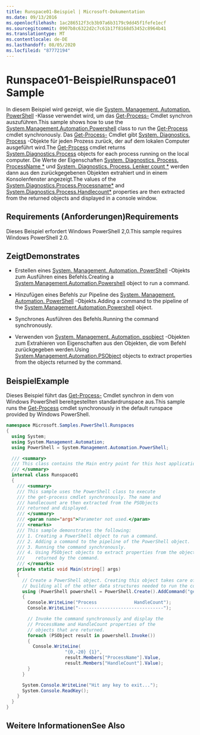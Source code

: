```yaml
---
title: Runspace01-Beispiel | Microsoft-Dokumentation
ms.date: 09/13/2016
ms.openlocfilehash: 1ac286512f3cb3b97a6b3179c9dd45f1fefe1ecf
ms.sourcegitcommit: 0907b8c6322d2c7c61b17f8168d53452c8964b41
ms.translationtype: MT
ms.contentlocale: de-DE
ms.lasthandoff: 08/05/2020
ms.locfileid: "87772194"
---
```

# <a name="runspace01-sample"></a><span data-ttu-id="aaa90-102">Runspace01-Beispiel</span><span class="sxs-lookup"><span data-stu-id="aaa90-102">Runspace01 Sample</span></span>

<span data-ttu-id="aaa90-103">In diesem Beispiel wird gezeigt, wie die [System. Management. Automation. PowerShell](/dotnet/api/system.management.automation.powershell) -Klasse verwendet wird, um das [Get-Process-](/powershell/module/Microsoft.PowerShell.Management/Get-Process) Cmdlet synchron auszuführen.</span><span class="sxs-lookup"><span data-stu-id="aaa90-103">This sample shows how to use the [System.Management.Automation.Powershell](/dotnet/api/system.management.automation.powershell) class to run the [Get-Process](/powershell/module/Microsoft.PowerShell.Management/Get-Process) cmdlet synchronously.</span></span> <span data-ttu-id="aaa90-104">Das [Get-Process-](/powershell/module/Microsoft.PowerShell.Management/Get-Process) Cmdlet gibt [System. Diagnostics. Process](/dotnet/api/System.Diagnostics.Process) -Objekte für jeden Prozess zurück, der auf dem lokalen Computer ausgeführt wird.</span><span class="sxs-lookup"><span data-stu-id="aaa90-104">The [Get-Process](/powershell/module/Microsoft.PowerShell.Management/Get-Process) cmdlet returns [System.Diagnostics.Process](/dotnet/api/System.Diagnostics.Process) objects for each process running on the local computer.</span></span> <span data-ttu-id="aaa90-105">Die Werte der Eigenschaften [System. Diagnostics. Process. ProcessName \*](/dotnet/api/System.Diagnostics.Process.ProcessName) und [System. Diagnostics. Process. Lenker count \*](/dotnet/api/System.Diagnostics.Process.Handlecount) werden dann aus den zurückgegebenen Objekten extrahiert und in einem Konsolenfenster angezeigt.</span><span class="sxs-lookup"><span data-stu-id="aaa90-105">The values of the [System.Diagnostics.Process.Processname\*](/dotnet/api/System.Diagnostics.Process.ProcessName) and [System.Diagnostics.Process.Handlecount\*](/dotnet/api/System.Diagnostics.Process.Handlecount) properties are then extracted from the returned objects and displayed in a console window.</span></span>

## <a name="requirements"></a><span data-ttu-id="aaa90-106">Requirements (Anforderungen)</span><span class="sxs-lookup"><span data-stu-id="aaa90-106">Requirements</span></span>

 <span data-ttu-id="aaa90-107">Dieses Beispiel erfordert Windows PowerShell 2,0.</span><span class="sxs-lookup"><span data-stu-id="aaa90-107">This sample requires Windows PowerShell 2.0.</span></span>

## <a name="demonstrates"></a><span data-ttu-id="aaa90-108">Zeigt</span><span class="sxs-lookup"><span data-stu-id="aaa90-108">Demonstrates</span></span>

- <span data-ttu-id="aaa90-109">Erstellen eines [System. Management. Automation. PowerShell](/dotnet/api/system.management.automation.powershell) -Objekts zum Ausführen eines Befehls.</span><span class="sxs-lookup"><span data-stu-id="aaa90-109">Creating a [System.Management.Automation.Powershell](/dotnet/api/system.management.automation.powershell) object to run a command.</span></span>

- <span data-ttu-id="aaa90-110">Hinzufügen eines Befehls zur Pipeline des [System. Management. Automation. PowerShell](/dotnet/api/system.management.automation.powershell) -Objekts.</span><span class="sxs-lookup"><span data-stu-id="aaa90-110">Adding a command to the pipeline of the [System.Management.Automation.Powershell](/dotnet/api/system.management.automation.powershell) object.</span></span>

- <span data-ttu-id="aaa90-111">Synchrones Ausführen des Befehls.</span><span class="sxs-lookup"><span data-stu-id="aaa90-111">Running the command synchronously.</span></span>

- <span data-ttu-id="aaa90-112">Verwenden von [System. Management. Automation. psobject](/dotnet/api/System.Management.Automation.PSObject) -Objekten zum Extrahieren von Eigenschaften aus den Objekten, die vom Befehl zurückgegeben werden.</span><span class="sxs-lookup"><span data-stu-id="aaa90-112">Using [System.Management.Automation.PSObject](/dotnet/api/System.Management.Automation.PSObject) objects to extract properties from the objects returned by the command.</span></span>

## <a name="example"></a><span data-ttu-id="aaa90-113">Beispiel</span><span class="sxs-lookup"><span data-stu-id="aaa90-113">Example</span></span>

 <span data-ttu-id="aaa90-114">Dieses Beispiel führt das [Get-Process-](/powershell/module/Microsoft.PowerShell.Management/Get-Process) Cmdlet synchron in dem von Windows PowerShell bereitgestellten standardrunspace aus.</span><span class="sxs-lookup"><span data-stu-id="aaa90-114">This sample runs the [Get-Process](/powershell/module/Microsoft.PowerShell.Management/Get-Process) cmdlet synchronously in the default runspace provided by Windows PowerShell.</span></span>

```csharp
namespace Microsoft.Samples.PowerShell.Runspaces
{
  using System;
  using System.Management.Automation;
  using PowerShell = System.Management.Automation.PowerShell;

  /// <summary>
  /// This class contains the Main entry point for this host application.
  /// </summary>
  internal class Runspace01
  {
    /// <summary>
    /// This sample uses the PowerShell class to execute
    /// the get-process cmdlet synchronously. The name and
    /// handlecount are then extracted from the PSObjects
    /// returned and displayed.
    /// </summary>
    /// <param name="args">Parameter not used.</param>
    /// <remarks>
    /// This sample demonstrates the following:
    /// 1. Creating a PowerShell object to run a command.
    /// 2. Adding a command to the pipeline of the PowerShell object.
    /// 3. Running the command synchronously.
    /// 4. Using PSObject objects to extract properties from the objects
    ///    returned by the command.
    /// </remarks>
    private static void Main(string[] args)
    {
      // Create a PowerShell object. Creating this object takes care of
      // building all of the other data structures needed to run the command.
      using (PowerShell powershell = PowerShell.Create().AddCommand("get-process"))
      {
        Console.WriteLine("Process              HandleCount");
        Console.WriteLine("--------------------------------");

        // Invoke the command synchronously and display the
        // ProcessName and HandleCount properties of the
        // objects that are returned.
        foreach (PSObject result in powershell.Invoke())
        {
          Console.WriteLine(
                      "{0,-20} {1}",
                      result.Members["ProcessName"].Value,
                      result.Members["HandleCount"].Value);
        }
      }

      System.Console.WriteLine("Hit any key to exit...");
      System.Console.ReadKey();
    }
  }
}
```

## <a name="see-also"></a><span data-ttu-id="aaa90-115">Weitere Informationen</span><span class="sxs-lookup"><span data-stu-id="aaa90-115">See Also</span></span>
